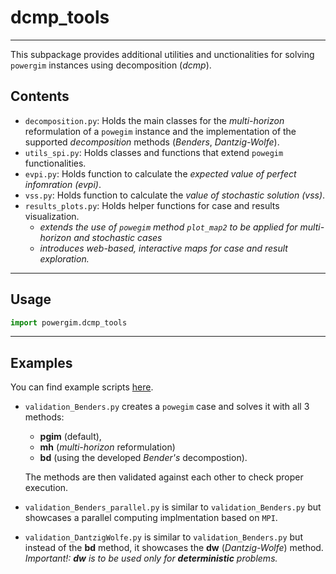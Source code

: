 # dcmp_tools

---

This subpackage provides additional utilities and unctionalities for solving `powergim` instances using decomposition (_dcmp_).

## Contents

- `decomposition.py`: Holds the main classes for the _multi-horizon_ reformulation of a `powegim` instance and the implementation of the supported _decomposition_ methods (_Benders_, _Dantzig-Wolfe_).
- `utils_spi.py`: Holds classes and functions that extend `powegim` functionalities.
- `evpi.py`: Holds function to calculate the _expected value of perfect infomration (evpi)_.
- `vss.py`: Holds function to calculate the _value of stochastic solution (vss)_.
- `results_plots.py`: Holds helper functions for case and results visualization.
  - _extends the use of `powegim` method `plot_map2` to be applied for multi-horizon and stochastic cases_
  - _introduces web-based, interactive maps for case and result exploration._

---

## Usage

```python
import powergim.dcmp_tools
```

---

## Examples

You can find example scripts [here](../../../examples/).

- `validation_Benders.py` creates a `powegim` case and solves it with all 3 methods:

  - **pgim** (default),
  - **mh** (_multi-horizon_ reformulation)
  - **bd** (using the developed _Bender's_ decompostion).

  The methods are then validated against each other to check proper execution.

- `validation_Benders_parallel.py` is similar to `validation_Benders.py` but showcases a parallel computing implmentation based on `MPI`.

- `validation_DantzigWolfe.py` is similar to `validation_Benders.py` but instead of the **bd** method, it showcases the **dw** (_Dantzig-Wolfe_) method.
  _Important!: **dw** is to be used only for **deterministic** problems._
